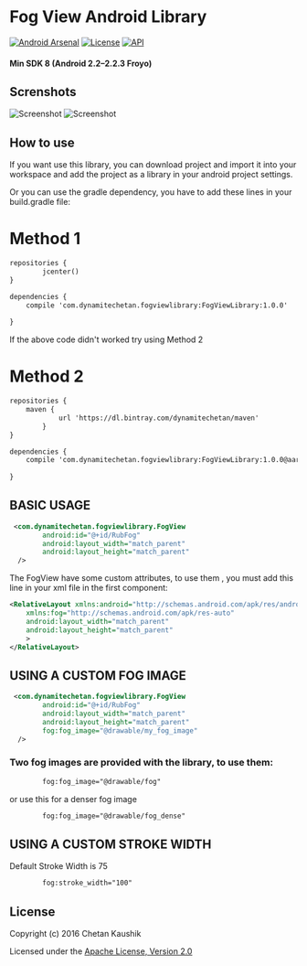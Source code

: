 # Fog View Android Library
[![Android Arsenal](https://img.shields.io/badge/Android%20Arsenal-Fog%20View%20Android%20Library-brightgreen.svg?style=flat)](http://android-arsenal.com/details/1/3833)
[![License](https://img.shields.io/badge/License-Apache%202-blue.svg)](http://www.apache.org/licenses/LICENSE-2.0.html)
[![API](https://img.shields.io/badge/API-8%2B-brightred.svg)](https://github.com/dynamitechetan/FogView_Library)
#### Min SDK 8 (Android 2.2–2.2.3 Froyo)
## Screnshots

![Screenshot](screenshots/screen1.gif)    ![Screenshot](screenshots/screen2.gif)


## How to use

If you want use this library, you can download project and import it into your workspace and add the project as a library in your android project settings.

Or you can use the gradle dependency, you have to add these lines in your build.gradle file:
# Method 1
```xml
repositories {
        jcenter()
}

dependencies {
    compile 'com.dynamitechetan.fogviewlibrary:FogViewLibrary:1.0.0'
    
}
```
If the above code didn't worked try using Method 2
# Method 2
```xml
repositories {
	maven {
            url 'https://dl.bintray.com/dynamitechetan/maven'
        }
}

dependencies {
    compile 'com.dynamitechetan.fogviewlibrary:FogViewLibrary:1.0.0@aar'
    
}
```

## BASIC USAGE
```xml
 <com.dynamitechetan.fogviewlibrary.FogView
        android:id="@+id/RubFog"
        android:layout_width="match_parent"
        android:layout_height="match_parent"
  />
```

The FogView have some custom attributes, to use them , you must add this line in your xml file in the first component:

```xml
<RelativeLayout xmlns:android="http://schemas.android.com/apk/res/android"
    xmlns:fog="http://schemas.android.com/apk/res-auto"
    android:layout_width="match_parent"
    android:layout_height="match_parent"
    >
</RelativeLayout>
```

## USING A CUSTOM FOG IMAGE

```xml
 <com.dynamitechetan.fogviewlibrary.FogView
        android:id="@+id/RubFog"
        android:layout_width="match_parent"
        android:layout_height="match_parent"
		fog:fog_image="@drawable/my_fog_image"
  />
```
### Two fog images are provided with the library, to use them:
```xml
        fog:fog_image="@drawable/fog"
```
or
use this for a denser fog image
```xml
        fog:fog_image="@drawable/fog_dense"
```

## USING A CUSTOM STROKE WIDTH
Default Stroke Width is 75
```xml
        fog:stroke_width="100"
```


## License
Copyright (c) 2016 Chetan Kaushik

Licensed under the [Apache License, Version 2.0](http://www.apache.org/licenses/LICENSE-2.0.html)
